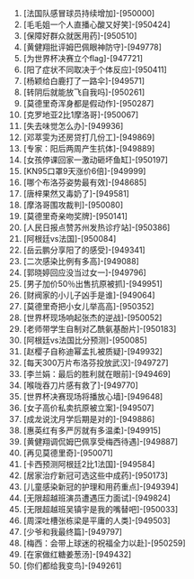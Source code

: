 
1. [法国队感冒球员持续增加]-[950000]
1. [毛毛姐一个人直播心酸又好笑]-[950424]
1. [保障好群众就医用药]-[950510]
1. [黄健翔批评姆巴佩眼神防守]-[949778]
1. [为世界杯决赛立个flag]-[947721]
1. [阳了症状不同取决于个体反应]-[950411]
1. [杨颖给白鹿打了一路伞]-[949571]
1. [转阴后就能放飞自我吗]-[950261]
1. [莫德里奇浑身都是假动作]-[950287]
1. [克罗地亚2比1摩洛哥]-[950067]
1. [失去味觉怎么办]-[949936]
1. [邓萃雯为还房贷打几份工]-[949869]
1. [专家：阳后两周产生抗体]-[949889]
1. [女孩停课回家一激动砸坏鱼缸]-[950197]
1. [KN95口罩9天涨价6倍]-[949999]
1. [哪个布洛芬姿势最有效]-[948685]
1. [唐梓果然又毒奶了]-[949581]
1. [摩洛哥围攻裁判]-[950080]
1. [莫德里奇亲吻奖牌]-[950141]
1. [人民日报点赞苏州发热诊疗站]-[950386]
1. [阿根廷vs法国]-[950084]
1. [岳云鹏分享阳了的感受]-[949341]
1. [二次感染比例有多高]-[949088]
1. [郭晓婷回应没当过女一]-[949796]
1. [男子加价50％出售抗原被抓]-[949951]
1. [财阀家的小儿子凶手是谁]-[949064]
1. [莫德里奇把小女儿举高高]-[950352]
1. [世界杯现场响起张杰的逆战]-[950052]
1. [老师带学生自制对乙酰氨基酚片]-[950183]
1. [阿根廷vs法国比分预测]-[950085]
1. [赵樱子自称迪幂孟扎被质疑]-[949932]
1. [每天300万片布洛芬投放武汉]-[949727]
1. [李兰娟：最后的胜利就在眼前]-[949469]
1. [喉咙吞刀片感有救了]-[949770]
1. [世界杯决赛现场将播放心墙]-[949648]
1. [女子高价私卖抗原被立案]-[949507]
1. [成龙说沈月学后期是对的]-[949886]
1. [惠英红有多严厉就有多温柔]-[949915]
1. [黄健翔调侃姆巴佩享受梅西待遇]-[949887]
1. [再见莫德里奇]-[950071]
1. [卡西预测阿根廷2比1法国]-[949584]
1. [居家治疗新冠可选这些中成药]-[950173]
1. [儿童感染新冠的护理和用药重点]-[949394]
1. [无限超越班演员遭遇压力面试]-[949824]
1. [无限超越班吴镇宇是我的嘴替吧]-[950033]
1. [周深吐槽张栋梁是平庸的人类]-[949503]
1. [少爷和我最终篇]-[949797]
1. [梅西：会带上球迷的祝福全力以赴]-[950259]
1. [在家做红糖姜葱汤]-[949432]
1. [你们都给我变鸟]-[949261]